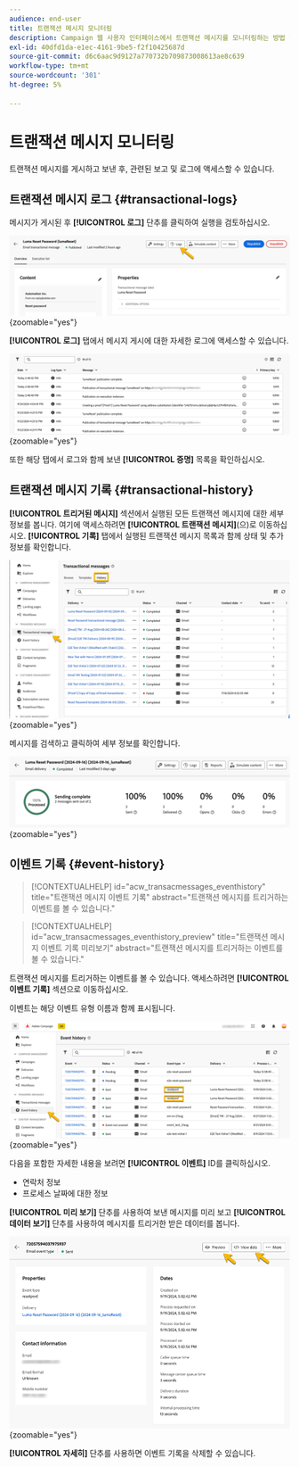 ```yaml
---
audience: end-user
title: 트랜잭션 메시지 모니터링
description: Campaign 웹 사용자 인터페이스에서 트랜잭션 메시지를 모니터링하는 방법 알아보기
exl-id: 40dfd1da-e1ec-4161-9be5-f2f10425687d
source-git-commit: d6c6aac9d9127a770732b709873008613ae8c639
workflow-type: tm+mt
source-wordcount: '301'
ht-degree: 5%

---
```


# 트랜잭션 메시지 모니터링

트랜잭션 메시지를 게시하고 보낸 후, 관련된 보고 및 로그에 액세스할 수 있습니다.

## 트랜잭션 메시지 로그 {#transactional-logs}

메시지가 게시된 후 **[!UICONTROL 로그]** 단추를 클릭하여 실행을 검토하십시오.

![트랜잭션 메시지 인터페이스의 로그 단추를 표시하는 스크린샷입니다.](assets/transactional-logs.png){zoomable="yes"}

**[!UICONTROL 로그]** 탭에서 메시지 게시에 대한 자세한 로그에 액세스할 수 있습니다.

![로그 탭에 자세한 로그 목록을 표시하는 스크린샷입니다.](assets/transactional-logslist.png){zoomable="yes"}

또한 해당 탭에서 로그와 함께 보낸 **[!UICONTROL 증명]** 목록을 확인하십시오.

## 트랜잭션 메시지 기록 {#transactional-history}

**[!UICONTROL 트리거된 메시지]** 섹션에서 실행된 모든 트랜잭션 메시지에 대한 세부 정보를 봅니다. 여기에 액세스하려면 **[!UICONTROL 트랜잭션 메시지]**(으)로 이동하십시오. **[!UICONTROL 기록]** 탭에서 실행된 트랜잭션 메시지 목록과 함께 상태 및 추가 정보를 확인합니다.

![실행된 트랜잭션 메시지 목록이 있는 기록 탭을 표시하는 스크린샷입니다.](assets/transactional-history.png){zoomable="yes"}

메시지를 검색하고 클릭하여 세부 정보를 확인합니다.

![선택한 트랜잭션 메시지에 대한 자세한 보고를 보여 주는 스크린샷입니다.](assets/transactional-reporting.png){zoomable="yes"}

## 이벤트 기록 {#event-history}

>[!CONTEXTUALHELP]
>id="acw_transacmessages_eventhistory"
>title="트랜잭션 메시지 이벤트 기록"
>abstract="트랜잭션 메시지를 트리거하는 이벤트를 볼 수 있습니다."

>[!CONTEXTUALHELP]
>id="acw_transacmessages_eventhistory_preview"
>title="트랜잭션 메시지 이벤트 기록 미리보기"
>abstract="트랜잭션 메시지를 트리거하는 이벤트를 볼 수 있습니다."

트랜잭션 메시지를 트리거하는 이벤트를 볼 수 있습니다. 액세스하려면 **[!UICONTROL 이벤트 기록]** 섹션으로 이동하십시오.

이벤트는 해당 이벤트 유형 이름과 함께 표시됩니다.

![이벤트 유형 이름이 있는 이벤트 기록 섹션을 보여 주는 스크린샷입니다.](assets/event-history.png){zoomable="yes"}

다음을 포함한 자세한 내용을 보려면 **[!UICONTROL 이벤트]** ID를 클릭하십시오.

* 연락처 정보
* 프로세스 날짜에 대한 정보

**[!UICONTROL 미리 보기]** 단추를 사용하여 보낸 메시지를 미리 보고 **[!UICONTROL 데이터 보기]** 단추를 사용하여 메시지를 트리거한 받은 데이터를 봅니다.

![미리 보기 및 데이터 보기 옵션을 포함하여 자세한 이벤트 정보를 보여주는 스크린샷입니다.](assets/event-details.png){zoomable="yes"}

**[!UICONTROL 자세히]** 단추를 사용하면 이벤트 기록을 삭제할 수 있습니다.